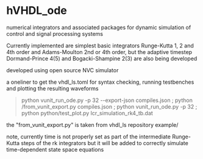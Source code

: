 # hVHDL_ode
numerical integrators and associated packages for dynamic simulation of control and signal processing systems

Currently implemented are simplest basic integrators Runge-Kutta 1, 2 and 4th order and Adams-Moulton 2nd or 4th order, but the adaptive timestep Dormand-Prince 4(5) and Bogacki-Shampine 2(3) are also being developed

developed using open source NVC simulator

a oneliner to get the vhdl_ls.toml for syntax checking, running testbenches and plotting the resulting waveforms

> python vunit_run_ode.py -p 32 --export-json compiles.json ; python /from_vunit_export.py compiles.json ; python vunit_run_ode.py -p 32 ; python python/test_plot.py lcr_simulation_rk4_tb.dat

the "from_vunit_export.py" is taken from vhdl_ls repository example/

note, currently time is not properly set as part of the intermediate Runge-Kutta steps of the rk integrators but it will be added to correctly simulate time-dependent state space equations

